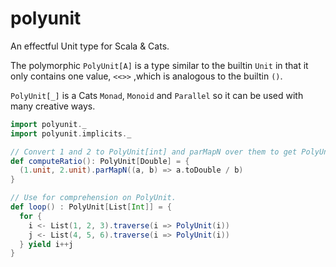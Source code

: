 # polyunit
An effectful Unit type for Scala & Cats.

The polymorphic `PolyUnit[A]` is a type similar to the builtin `Unit`
in that it only contains one value, `<<>>` ,which is analogous to the builtin `()`.

`PolyUnit[_]` is a Cats `Monad`, `Monoid` and `Parallel` so it can be used with
many creative ways.

```scala
import polyunit._
import polyunit.implicits._

// Convert 1 and 2 to PolyUnit[int] and parMapN over them to get PolyUnit[Double].
def computeRatio(): PolyUnit[Double] = {
  (1.unit, 2.unit).parMapN((a, b) => a.toDouble / b)
}

// Use for comprehension on PolyUnit.
def loop() : PolyUnit[List[Int]] = {
  for {
    i <- List(1, 2, 3).traverse(i => PolyUnit(i))
    j <- List(4, 5, 6).traverse(i => PolyUnit(i))
  } yield i++j
}
```
